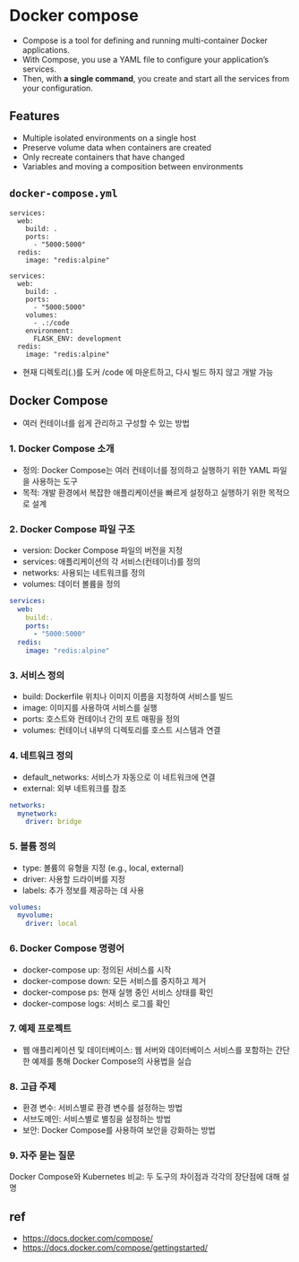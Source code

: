 # Docker compose
* Compose is a tool for defining and running multi-container Docker applications.
* With Compose, you use a YAML file to configure your application’s services.
* Then, with **a single command**, you create and start all the services from your configuration.

## Features
* Multiple isolated environments on a single host
* Preserve volume data when containers are created
* Only recreate containers that have changed
* Variables and moving a composition between environments

## `docker-compose.yml`
```
services:
  web:
    build: .
    ports:
      - "5000:5000"
  redis:
    image: "redis:alpine"
```

```
services:
  web:
    build: .
    ports:
      - "5000:5000"
    volumes:
      - .:/code
    environment:
      FLASK_ENV: development
  redis:
    image: "redis:alpine"
```

* 현재 디렉토리(.)를 도커 /code 에 마운트하고, 다시 빌드 하지 않고 개발 가능

## Docker Compose
- 여러 컨테이너를 쉽게 관리하고 구성할 수 있는 방법

### 1. Docker Compose 소개
- 정의: Docker Compose는 여러 컨테이너를 정의하고 실행하기 위한 YAML 파일을 사용하는 도구
- 목적: 개발 환경에서 복잡한 애플리케이션을 빠르게 설정하고 실행하기 위한 목적으로 설계

### 2. Docker Compose 파일 구조
- version: Docker Compose 파일의 버전을 지정
- services: 애플리케이션의 각 서비스(컨테이너)를 정의
- networks: 사용되는 네트워크를 정의
- volumes: 데이터 볼륨을 정의

```yaml
services:
  web:
    build:.
    ports:
      - "5000:5000"
  redis:
    image: "redis:alpine"
```

### 3. 서비스 정의
- build: Dockerfile 위치나 이미지 이름을 지정하여 서비스를 빌드
- image: 이미지를 사용하여 서비스를 실행
- ports: 호스트와 컨테이너 간의 포트 매핑을 정의
- volumes: 컨테이너 내부의 디렉토리를 호스트 시스템과 연결

### 4. 네트워크 정의
- default_networks: 서비스가 자동으로 이 네트워크에 연결
- external: 외부 네트워크를 참조

```yaml
networks:
  mynetwork:
    driver: bridge
```

### 5. 볼륨 정의
- type: 볼륨의 유형을 지정 (e.g., local, external)
- driver: 사용할 드라이버를 지정
- labels: 추가 정보를 제공하는 데 사용

```yaml
volumes:
  myvolume:
    driver: local
```

### 6. Docker Compose 명령어
- docker-compose up: 정의된 서비스를 시작
- docker-compose down: 모든 서비스를 중지하고 제거
- docker-compose ps: 현재 실행 중인 서비스 상태를 확인
- docker-compose logs: 서비스 로그를 확인

### 7. 예제 프로젝트
- 웹 애플리케이션 및 데이터베이스: 웹 서버와 데이터베이스 서비스를 포함하는 간단한 예제를 통해 Docker Compose의 사용법을 실습

### 8. 고급 주제
- 환경 변수: 서비스별로 환경 변수를 설정하는 방법
- 서브도메인: 서비스별로 별칭을 설정하는 방법
- 보안: Docker Compose를 사용하여 보안을 강화하는 방법

### 9. 자주 묻는 질문
Docker Compose와 Kubernetes 비교: 두 도구의 차이점과 각각의 장단점에 대해 설명


## ref
* https://docs.docker.com/compose/
* https://docs.docker.com/compose/gettingstarted/
